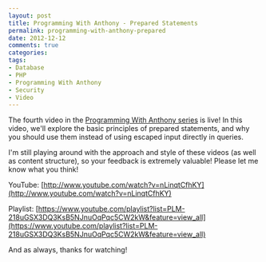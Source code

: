 ```yaml
---
layout: post
title: Programming With Anthony - Prepared Statements
permalink: programming-with-anthony-prepared
date: 2012-12-12
comments: true
categories:
tags:
- Database
- PHP
- Programming With Anthony
- Security
- Video
---
```



The fourth video in the [Programming With Anthony series](http://blog.ircmaxell.com/search/label/Programming%20With%20Anthony) is live! In this video, we'll explore the basic principles of prepared statements, and why you should use them instead of using escaped input directly in queries.


I'm still playing around with the approach and style of these videos (as well as content structure), so your feedback is extremely valuable! Please let me know what you think!


YouTube: [http://www.youtube.com/watch?v=nLinqtCfhKY](http://www.youtube.com/watch?v=nLinqtCfhKY)


Playlist: [https://www.youtube.com/playlist?list=PLM-218uGSX3DQ3KsB5NJnuOqPqc5CW2kW&feature=view_all](https://www.youtube.com/playlist?list=PLM-218uGSX3DQ3KsB5NJnuOqPqc5CW2kW&feature=view_all)


And as always, thanks for watching!
